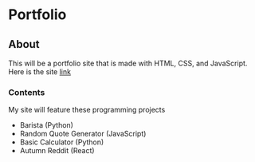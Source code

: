 # Portfolio #

## About ##
This will be a portfolio site that is made with HTML, CSS, and JavaScript.
Here is the site [link](https://alexautumns.github.io/PortfolioSiteOld)

### Contents ##

My site will feature these programming projects

- Barista (Python)
- Random Quote Generator (JavaScript)
- Basic Calculator (Python)
- Autumn Reddit (React)
